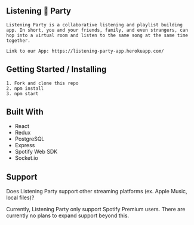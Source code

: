 ## Listening 🎉 Party
```
Listening Party is a collaborative listening and playlist building app. In short, you and your friends, family, and even strangers, can hop into a virtual room and listen to the same song at the same time together.

Link to our App: https://listening-party-app.herokuapp.com/
```

## Getting Started / Installing

```
1. Fork and clone this repo
2. npm install
3. npm start
```

## Built With

* React
* Redux
* PostgreSQL
* Express
* Spotify Web SDK
* Socket.io


## Support

Does Listening Party support other streaming platforms (ex. Apple Music, local files)?

Currently, Listening Party only support Spotify Premium users. There are currently no plans to expand support beyond this.
